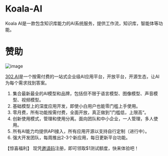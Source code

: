 # Koala-AI

Koala AI是一款包含知识库能力的AI系统服务，提供工作流，知识库，智能体等功能。

# 赞助

![image](https://github.com/user-attachments/assets/b1bcb56e-38cb-47bf-adfe-7a21d83774b4)

[302.AI](https://share.302.ai/jXcaTv)是一个按需付费的一站式企业级AI应用平台，开放平台，开源生态，让AI为每个需求找到答案。
1. 集合最新最全的AI模型和品牌，包括但不限于语言模型、图像模型、声音模型、视频模型。
2. 基础模型上的深度应用开发，即使小白用户也能零门槛上手使用。
3. 零月费，所有功能按需付费，全面开放，真正做到”门槛低，上限高“。
4. 创新使用模式，管理和使用分离。面向团队和中小企业，一人管理，多人使用。
5. 所有AI能力均提供API接入，所有应用开源以支持自行定制（进行中）。
6. 强大开发团队，每周推出2-3个新应用，每日更新平台功能。
   
【惊喜福利】
现凭[邀请码](https://share.302.ai/jXcaTv)注册，即可领取$1测试额度，快来体验吧！

